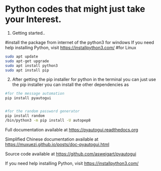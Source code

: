# Python codes that might just take your Interest.

1) Getting started..

#install the package from internet of the python3 for windows 
If you need help installing Python, visit https://installpython3.com/
#for Linux
 
```bash
sudo apt update
sudo apt-get upgrade
sudo apt install python3
sudo apt install pip

```

2) After getting the pip installer for python in the terminal you can just use the pip installer you can install the other dependencies as

```bash
#for the message automation
pip install pyautogui


#for the random password generator
pip install random
/bin/python3 -m pip install -U autopep8
```

Full documentation available at https://pyautogui.readthedocs.org

Simplified Chinese documentation available at https://muxuezi.github.io/posts/doc-pyautogui.html

Source code available at https://github.com/asweigart/pyautogui

If you need help installing Python, visit https://installpython3.com/
